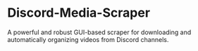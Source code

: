 # Discord-Media-Scraper
A powerful and robust GUI-based scraper for downloading and automatically organizing videos from Discord channels.
